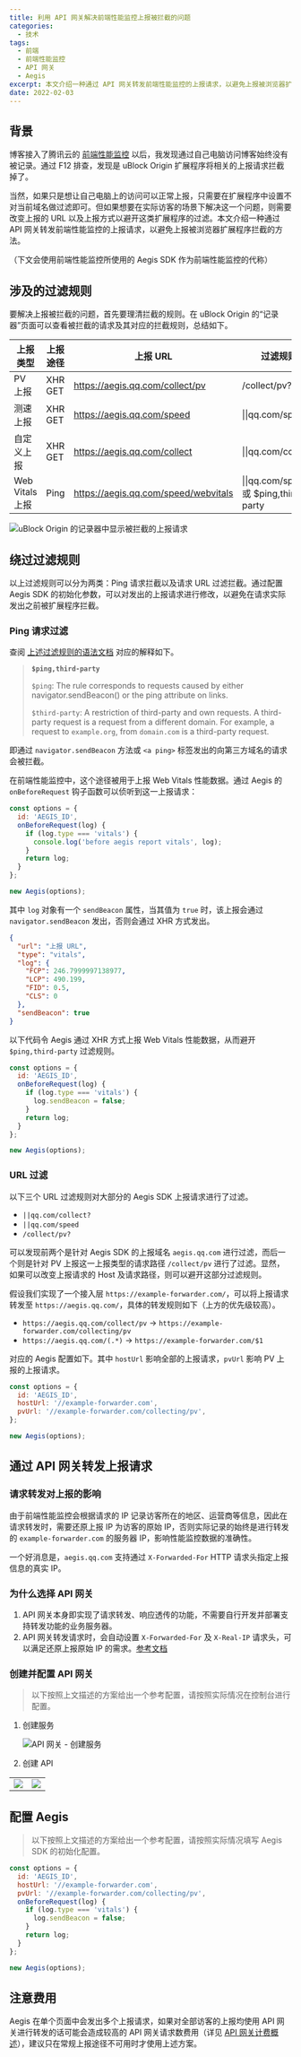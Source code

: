 ```yaml
---
title: 利用 API 网关解决前端性能监控上报被拦截的问题
categories:
  - 技术
tags:
  - 前端
  - 前端性能监控
  - API 网关
  - Aegis
excerpt: 本文介绍一种通过 API 网关转发前端性能监控的上报请求，以避免上报被浏览器扩展程序拦截的方法。
date: 2022-02-03
---
```


## 背景

博客接入了腾讯云的 [前端性能监控](https://cloud.tencent.com/product/rum) 以后，我发现通过自己电脑访问博客始终没有被记录。通过 F12 排查，发现是 uBlock Origin 扩展程序将相关的上报请求拦截掉了。

当然，如果只是想让自己电脑上的访问可以正常上报，只需要在扩展程序中设置不对当前域名做过滤即可。但如果想要在实际访客的场景下解决这一个问题，则需要改变上报的 URL 以及上报方式以避开这类扩展程序的过滤。本文介绍一种通过 API 网关转发前端性能监控的上报请求，以避免上报被浏览器扩展程序拦截的方法。

（下文会使用前端性能监控所使用的 Aegis SDK 作为前端性能监控的代称）

## 涉及的过滤规则

要解决上报被拦截的问题，首先要理清拦截的规则。在 uBlock Origin 的“记录器”页面可以查看被拦截的请求及其对应的拦截规则，总结如下。

| 上报类型        | 上报途径 | 上报 URL                             | 过滤规则                              |
| --------------- | -------- | ------------------------------------ | ------------------------------------- |
| PV 上报         | XHR GET  | https://aegis.qq.com/collect/pv      | /collect/pv?                          |
| 测速上报        | XHR GET  | https://aegis.qq.com/speed           | \|\|qq.com/speed                      |
| 自定义上报      | XHR GET  | https://aegis.qq.com/collect         | \|\|qq.com/collect?                   |
| Web Vitals 上报 | Ping     | https://aegis.qq.com/speed/webvitals | \|\|qq.com/speed 或 $ping,third-party |

![uBlock Origin 的记录器中显示被拦截的上报请求](https://imkero-static-1255707222.file.myqcloud.com/posts/aegis-report-proxy/ublock-origin-recorder.png)

## 绕过过滤规则

以上过滤规则可以分为两类：Ping 请求拦截以及请求 URL 过滤拦截。通过配置 Aegis SDK 的初始化参数，可以对发出的上报请求进行修改，以避免在请求实际发出之前被扩展程序拦截。

### Ping 请求过滤

查阅 [上述过滤规则的语法文档](https://kb.adguard.com/en/general/how-to-create-your-own-ad-filters#ping-modifier) 对应的解释如下。

> **`$ping,third-party`**
>
> `$ping`: The rule corresponds to requests caused by either navigator.sendBeacon() or the ping attribute on links.
>
> `$third-party`: A restriction of third-party and own requests. A third-party request is a request from a different domain. For example, a request to `example.org`, from `domain.com` is a third-party request.

即通过 `navigator.sendBeacon` 方法或 `<a ping>` 标签发出的向第三方域名的请求会被拦截。

在前端性能监控中，这个途径被用于上报 Web Vitals 性能数据。通过 Aegis 的 `onBeforeRequest` 钩子函数可以侦听到这一上报请求：

```js
const options = {
  id: 'AEGIS_ID',
  onBeforeRequest(log) {
    if (log.type === 'vitals') {
      console.log('before aegis report vitals', log);
    }
    return log;
  }
};

new Aegis(options);
```

其中 `log` 对象有一个 `sendBeacon` 属性，当其值为 `true` 时，该上报会通过 `navigator.sendBeacon` 发出，否则会通过 XHR 方式发出。

```json
{
  "url": "上报 URL",
  "type": "vitals",
  "log": {
    "FCP": 246.7999997138977,
    "LCP": 490.199,
    "FID": 0.5,
    "CLS": 0
  },
  "sendBeacon": true
}
```

以下代码令 Aegis 通过 XHR 方式上报 Web Vitals 性能数据，从而避开 `$ping,third-party` 过滤规则。

```js
const options = {
  id: 'AEGIS_ID',
  onBeforeRequest(log) {
    if (log.type === 'vitals') {
      log.sendBeacon = false;
    }
    return log;
  }
};

new Aegis(options);
```

### URL 过滤

以下三个 URL 过滤规则对大部分的 Aegis SDK 上报请求进行了过滤。

- `||qq.com/collect?`
- `||qq.com/speed`
- `/collect/pv?`

可以发现前两个是针对 Aegis SDK 的上报域名 `aegis.qq.com` 进行过滤，而后一个则是针对 PV 上报这一上报类型的请求路径 `/collect/pv` 进行了过滤。显然，如果可以改变上报请求的 Host 及请求路径，则可以避开这部分过滤规则。

假设我们实现了一个接入层 `https://example-forwarder.com/`，可以将上报请求转发至 `https://aegis.qq.com/`，具体的转发规则如下（上方的优先级较高）。

- `https://aegis.qq.com/collect/pv` -> `https://example-forwarder.com/collecting/pv`
- `https://aegis.qq.com/(.*)` -> `https://example-forwarder.com/$1`

对应的 Aegis 配置如下。其中 `hostUrl` 影响全部的上报请求，`pvUrl` 影响 PV 上报的上报请求。

```js
const options = {
  id: 'AEGIS_ID',
  hostUrl: '//example-forwarder.com',
  pvUrl: '//example-forwarder.com/collecting/pv',
};

new Aegis(options);
```

## 通过 API 网关转发上报请求

### 请求转发对上报的影响

由于前端性能监控会根据请求的 IP 记录访客所在的地区、运营商等信息，因此在请求转发时，需要还原上报 IP 为访客的原始 IP，否则实际记录的始终是进行转发的 `example-forwarder.com` 的服务器 IP，影响性能监控数据的准确性。

一个好消息是，`aegis.qq.com` 支持通过 `X-Forwarded-For` HTTP 请求头指定上报信息的真实 IP。

### 为什么选择 API 网关

1. API 网关本身即实现了请求转发、响应透传的功能，不需要自行开发并部署支持转发功能的业务服务器。
2. API 网关转发请求时，会自动设置 `X-Forwarded-For` 及 `X-Real-IP` 请求头，可以满足还原上报原始 IP 的需求。[参考文档](https://cloud.tencent.com/document/product/628/50421#.E5.90.8E.E7.AB.AF.E5.AF.B9.E6.8E.A5.E5.85.AC.E7.BD.91-url.2Fip-.E5.92.8C.E5.AF.B9.E6.8E.A5-vpc-.E5.86.85.E8.B5.84.E6.BA.90.E7.9A.84.E7.BB.93.E6.9E.84.E4.BD.93) 

### 创建并配置 API 网关

> 以下按照上文描述的方案给出一个参考配置，请按照实际情况在控制台进行配置。

1. 创建服务

   ![API 网关 - 创建服务](https://imkero-static-1255707222.file.myqcloud.com/posts/aegis-report-proxy/api-gateway-create-service.png)

2. 创建 API

  <table>
    <tr>
      <td><img src="https://imkero-static-1255707222.file.myqcloud.com/posts/aegis-report-proxy/api-gateway-api-1.png"></td>
      <td><img src="https://imkero-static-1255707222.file.myqcloud.com/posts/aegis-report-proxy/api-gateway-api-2.png"></td>
    </tr>
  </table>


## 配置 Aegis

> 以下按照上文描述的方案给出一个参考配置，请按照实际情况填写 Aegis SDK 的初始化配置。

```js
const options = {
  id: 'AEGIS_ID',
  hostUrl: '//example-forwarder.com',
  pvUrl: '//example-forwarder.com/collecting/pv',
  onBeforeRequest(log) {
    if (log.type === 'vitals') {
      log.sendBeacon = false;
    }
    return log;
  }
};

new Aegis(options);
```

## 注意费用

Aegis 在单个页面中会发出多个上报请求，如果对全部访客的上报均使用 API 网关进行转发的话可能会造成较高的 API 网关请求数费用（详见 [API 网关计费概述](https://cloud.tencent.com/document/product/628/48792)），建议只在常规上报途径不可用时才使用上述方案。
